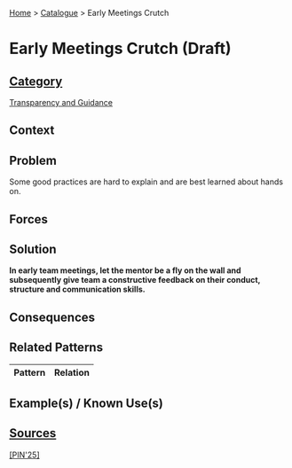 [Home](../README.md) > [Catalogue](../Patterns_catalogue.md) > Early Meetings Crutch

# Early Meetings Crutch (Draft)

## [Category](categories/categories.md)

[Transparency and Guidance](categories/Transparency_and_Guidance.md)

## Context

## Problem

Some good practices are hard to explain and are best learned about hands on.

## Forces

## Solution

**In early team meetings, let the mentor be a fly on the wall and subsequently give team a constructive feedback on their conduct, structure and communication skills.**

## Consequences

## Related Patterns

|Pattern|Relation|
|--|--|
 
## Example(s) / Known Use(s) 

## [Sources](../References.md)

[[PIN'25]](publications/pin25/pin25.md)
